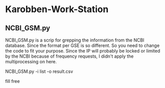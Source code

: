 # Karobben-Work-Station

## NCBI_GSM.py

NCBI_GSM.py is a scrip for grepping the information from the NCBI database. Since the format per GSE is so different. So you need to change the code to fit your purpose. Since the IP will probably be locked or limited by the NCBI because of frequency requests, I didn't apply the multiprocessing on here. 

NCBI_GSM.py -i list -o result.csv

fill free
